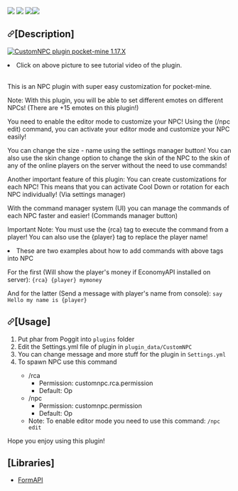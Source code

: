 [![](https://poggit.pmmp.io/shield.state/CustomNPC)](https://poggit.pmmp.io/p/CustomNPC)
<a href="https://poggit.pmmp.io/p/CustomNPC"><img src="https://poggit.pmmp.io/shield.state/CustomNPC"></a>
[![](https://poggit.pmmp.io/shield.api/CustomNPC)](https://poggit.pmmp.io/p/CustomNPC)<a href="https://poggit.pmmp.io/p/CustomNPC"><img src="https://poggit.pmmp.io/shield.api/CustomNPC"></a>
<h2><a id="user-content-description" class="anchor" aria-hidden="true" href="#description"><svg class="octicon octicon-link" viewBox="0 0 16 16" version="1.1" width="16" height="16" aria-hidden="true"><path fill-rule="evenodd" d="M7.775 3.275a.75.75 0 001.06 1.06l1.25-1.25a2 2 0 112.83 2.83l-2.5 2.5a2 2 0 01-2.83 0 .75.75 0 00-1.06 1.06 3.5 3.5 0 004.95 0l2.5-2.5a3.5 3.5 0 00-4.95-4.95l-1.25 1.25zm-4.69 9.64a2 2 0 010-2.83l2.5-2.5a2 2 0 012.83 0 .75.75 0 001.06-1.06 3.5 3.5 0 00-4.95 0l-2.5 2.5a3.5 3.5 0 004.95 4.95l1.25-1.25a.75.75 0 00-1.06-1.06l-1.25 1.25a2 2 0 01-2.83 0z"></path></svg></a>[Description]</h2>

[![CustomNPC plugin pocket-mine 1.17.X](https://img.youtube.com/vi/zgZWFgTf3Y4/0.jpg)](https://www.youtube.com/watch?v=zgZWFgTf3Y4 "CustomNPC plugin pocket-mine 1.17.X")
<li>
  Click on above picture to see tutorial video of the plugin.
  </li>
  <br>
<p>This is an NPC plugin with super easy customization for pocket-mine.</p>
<p>Note: With this plugin, you will be able to set different emotes on different NPCs! (There are +15 emotes on this plugin!)</p>
<p>You need to enable the editor mode to customize your NPC! Using the (/npc edit) command, you can activate your editor mode and customize your NPC easily!</p>
<p>You can change the size - name using the settings manager button! You can also use the skin change option to change the skin of the NPC to the skin of any of the online players on the server without the need to use commands!</p>
<p>Another important feature of this plugin: You can create customizations for each NPC! This means that you can activate Cool Down or  rotation for each NPC individually! (Via settings manager)</p>
<p>With the command manager system (UI) you can manage the commands of each NPC faster and easier! (Commands manager button)</p>
<p>Important Note: You must use the {rca} tag to execute the command from a player! You can also use the {player} tag to replace the player name!

  <li>
    These are two examples about how to add commands with above tags into NPC
  </li>
  
For the first (Will show the player's money if EconomyAPI installed on server):
  <code>{rca} {player} mymoney</code>

And for the latter (Send a message with player's name from console):
  <code>say Hello my name is {player}</code></p>
<h2><a id="user-content-usage" class="anchor" aria-hidden="true" href="#usage"><svg class="octicon octicon-link" viewBox="0 0 16 16" version="1.1" width="16" height="16" aria-hidden="true"><path fill-rule="evenodd" d="M7.775 3.275a.75.75 0 001.06 1.06l1.25-1.25a2 2 0 112.83 2.83l-2.5 2.5a2 2 0 01-2.83 0 .75.75 0 00-1.06 1.06 3.5 3.5 0 004.95 0l2.5-2.5a3.5 3.5 0 00-4.95-4.95l-1.25 1.25zm-4.69 9.64a2 2 0 010-2.83l2.5-2.5a2 2 0 012.83 0 .75.75 0 001.06-1.06 3.5 3.5 0 00-4.95 0l-2.5 2.5a3.5 3.5 0 004.95 4.95l1.25-1.25a.75.75 0 00-1.06-1.06l-1.25 1.25a2 2 0 01-2.83 0z"></path></svg></a>[Usage]</h2>
<ol>
<li>Put phar from Poggit into <code>plugins</code> folder</li>
<li>Edit the Settings.yml file of plugin in <code>plugin_data/CustomNPC</code></li>
  <li>You can change message and more stuff for the plugin in <code>Settings.yml</code></li>
  <li>To spawn NPC use this command</li>
<ul>
  <li>/rca
  <ul>
    <li>Permission: customnpc.rca.permission</li>
    <li>Default: Op</li>
  </ul>
    <li>/npc
  <ul>
    <li>Permission: customnpc.permission</li>
    <li>Default: Op</li>
  </ul>
  <li>
    Note: To enable editor mode you need to use this command: <code>/npc edit</code>
  </li>
</li>
</ul>
</li>
</ol>
<p>Hope you enjoy using this plugin!<p>
<h2>[Libraries]</h2>
<il>
<ul>
<li><a href="https://github.com/jojoe77777/FormAPI/">FormAPI</a></li>
</ul>
</li>
</ol>
